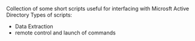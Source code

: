 Collection of some short scripts useful for interfacing with Microsft Active Directory
Types of scripts:
- Data Extraction
- remote control and launch of commands
